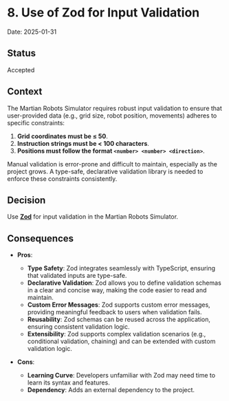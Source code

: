 # 8. Use of Zod for Input Validation

Date: 2025-01-31

## Status

Accepted

## Context

The Martian Robots Simulator requires robust input validation to ensure that user-provided data (e.g., grid size, robot position, movements) adheres to specific constraints:

1. **Grid coordinates must be ≤ 50**.
2. **Instruction strings must be < 100 characters**.
3. **Positions must follow the format `<number> <number> <direction>`**.

Manual validation is error-prone and difficult to maintain, especially as the project grows. A type-safe, declarative validation library is needed to enforce these constraints consistently.

## Decision

Use [**Zod**](https://zod.dev/) for input validation in the Martian Robots Simulator.

## Consequences

- **Pros**:

  - **Type Safety**: Zod integrates seamlessly with TypeScript, ensuring that validated inputs are type-safe.
  - **Declarative Validation**: Zod allows you to define validation schemas in a clear and concise way, making the code easier to read and maintain.
  - **Custom Error Messages**: Zod supports custom error messages, providing meaningful feedback to users when validation fails.
  - **Reusability**: Zod schemas can be reused across the application, ensuring consistent validation logic.
  - **Extensibility**: Zod supports complex validation scenarios (e.g., conditional validation, chaining) and can be extended with custom validation logic.

- **Cons**:

  - **Learning Curve**: Developers unfamiliar with Zod may need time to learn its syntax and features.
  - **Dependency**: Adds an external dependency to the project.
